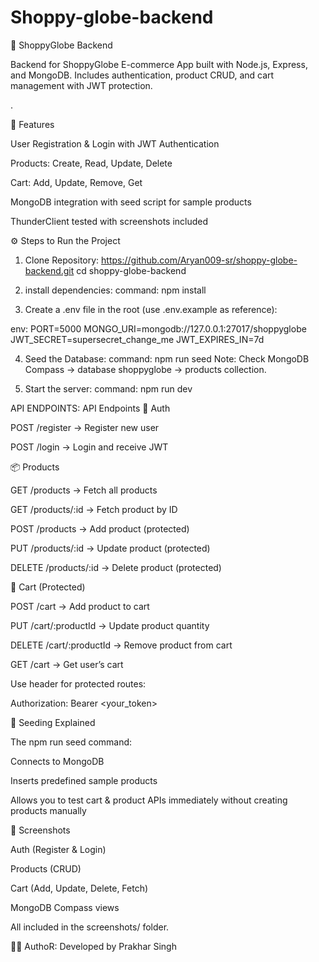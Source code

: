 # Shoppy-globe-backend

🛒 ShoppyGlobe Backend

Backend for ShoppyGlobe E-commerce App built with Node.js, Express, and MongoDB.
Includes authentication, product CRUD, and cart management with JWT protection.

.

🚀 Features

User Registration & Login with JWT Authentication

Products: Create, Read, Update, Delete

Cart: Add, Update, Remove, Get

MongoDB integration with seed script for sample products

ThunderClient tested with screenshots included

⚙️ Steps to Run the Project

1. Clone Repository:
https://github.com/Aryan009-sr/shoppy-globe-backend.git
cd shoppy-globe-backend

2. install dependencies:
command: npm install

3. Create a .env file in the root (use .env.example as reference):

env:
PORT=5000
MONGO_URI=mongodb://127.0.0.1:27017/shoppyglobe
JWT_SECRET=supersecret_change_me
JWT_EXPIRES_IN=7d

4. Seed the Database:
command: npm run seed
Note: Check MongoDB Compass → database shoppyglobe → products collection.

5. Start the server:
command: npm run dev


API ENDPOINTS:
API Endpoints
🔐 Auth

POST /register → Register new user

POST /login → Login and receive JWT

📦 Products

GET /products → Fetch all products

GET /products/:id → Fetch product by ID

POST /products → Add product (protected)

PUT /products/:id → Update product (protected)

DELETE /products/:id → Delete product (protected)

🛒 Cart (Protected)

POST /cart → Add product to cart

PUT /cart/:productId → Update product quantity

DELETE /cart/:productId → Remove product from cart

GET /cart → Get user’s cart

Use header for protected routes:

Authorization: Bearer <your_token>

🌱 Seeding Explained

The npm run seed command:

Connects to MongoDB

Inserts predefined sample products

Allows you to test cart & product APIs immediately without creating products manually

📸 Screenshots

Auth (Register & Login)

Products (CRUD)

Cart (Add, Update, Delete, Fetch)

MongoDB Compass views

All included in the screenshots/ folder.

👨‍💻 AuthoR: Developed by Prakhar Singh
